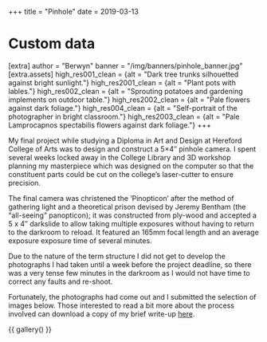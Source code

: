 +++
title = "Pinhole"
date = 2019-03-13

# Custom data
[extra]
author = "Berwyn"
banner = "/img/banners/pinhole_banner.jpg"
[extra.assets]
high_res001_clean = {alt = "Dark tree trunks silhouetted against bright sunlight."}
high_res2001_clean = {alt = "Plant pots with lables."}
high_res002_clean = {alt = "Sprouting potatoes and gardening implements on outdoor table."}
high_res2002_clean = {alt = "Pale flowers against dark foliage."}
high_res004_clean = {alt = "Self-portrait of the photographer in bright classroom."}
high_res2003_clean = {alt = "Pale Lamprocapnos spectabilis flowers against dark foliage."}
+++


<div class="text-block">
  <p>
    My final project while studying a Diploma in Art and Design at Hereford College of Arts was to design and construct a 5&#215;4&#8243; pinhole camera. I spent several weeks locked away in the College Library and 3D workshop planning my masterpiece which was designed on the computer so that the constituent parts could be cut on the college&#8217;s laser-cutter to ensure precision.
  </p>

  <p>
    The final camera was christened the &#8216;Pinopticon&#8217; after the method of gathering light and a theoretical prison devised by Jeremy Bentham (the &#8220;all-seeing&#8221; panopticon); it was constructed from ply-wood and accepted a 5 x 4&#8243; darkslide to allow taking multiple exposures without having to return to the darkroom to reload. It featured an 165mm focal length and an average exposure exposure time of several minutes.
  </p>

  <p>
    Due to the nature of the term structure I did not get to develop the photographs I had taken until a week before the project deadline, so there was a very tense few minutes in the darkroom as I would not have time to correct any faults and re-shoot.
  </p>

  <p>
    Fortunately, the photographs had come out and I submitted the selection of images below. Those interested to read a bit more about the process involved can download a copy of my brief write-up <a href="How-it-was-made-like.pdf">here</a>.
  </p>
</div>

{{ gallery() }}
